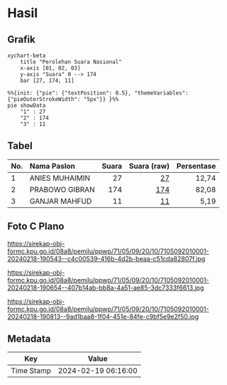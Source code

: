 # Hasil

## Grafik

```mermaid
xychart-beta
    title "Perolehan Suara Nasional"
    x-axis [01, 02, 03]
    y-axis "Suara" 0 --> 174
    bar [27, 174, 11]
```

```mermaid
%%{init: {"pie": {"textPosition": 0.5}, "themeVariables": {"pieOuterStrokeWidth": "5px"}} }%%
pie showData
    "1" : 27
    "2" : 174
    "3" : 11
```

## Tabel

| No. | Nama Paslon    | Suara | Suara (raw) | Persentase |
|:--- |:-------------- | -----:| -----------:| ----------:|
| 1   | ANIES MUHAIMIN | 27    | [27][p-1]   | 12,74      |
| 2   | PRABOWO GIBRAN | 174   | [174][p-2]  | 82,08      |
| 3   | GANJAR MAHFUD  | 11    | [11][p-3]   | 5,19       |


[p-1]: https://github.com/gigit-pemilu/pemilu-2024/blob/main/pilpres/hitung-suara/sub/71-sulawesi-utara/sub/05-minahasa-selatan/sub/09-tenga/sub/2010-sapa/sub/001-tps/sub/paslon-1.txt
[p-2]: https://github.com/gigit-pemilu/pemilu-2024/blob/main/pilpres/hitung-suara/sub/71-sulawesi-utara/sub/05-minahasa-selatan/sub/09-tenga/sub/2010-sapa/sub/001-tps/sub/paslon-2.txt
[p-3]: https://github.com/gigit-pemilu/pemilu-2024/blob/main/pilpres/hitung-suara/sub/71-sulawesi-utara/sub/05-minahasa-selatan/sub/09-tenga/sub/2010-sapa/sub/001-tps/sub/paslon-3.txt

## Foto C Plano

https://sirekap-obj-formc.kpu.go.id/08a8/pemilu/ppwp/71/05/09/20/10/7105092010001-20240218-190543--c4c00539-416b-4d2b-beaa-c51cda82807f.jpg

https://sirekap-obj-formc.kpu.go.id/08a8/pemilu/ppwp/71/05/09/20/10/7105092010001-20240218-190654--407b14ab-bb8a-4a51-ae85-3dc7333f6613.jpg

https://sirekap-obj-formc.kpu.go.id/08a8/pemilu/ppwp/71/05/09/20/10/7105092010001-20240218-190813--9ad1baa8-1f04-451e-84fe-c9bf5e9e2f50.jpg


## Metadata

| Key        | Value               |
| ---------- | ------------------- |
| Time Stamp | 2024-02-19 06:16:00 |



